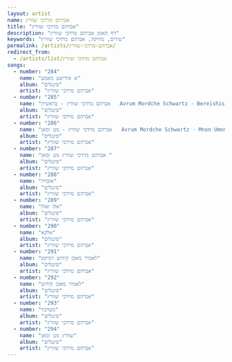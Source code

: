 ```yaml
---
layout: artist
name: אברהם מרדכי שוורץ
title: "אברהם מרדכי שוורץ"
description: "דף האמן אברהם מרדכי שוורץ"
keywords: "שירים, מוזיקה, אברהם מרדכי שוורץ"
permalink: /artists/אברהם-מרדכי-שוורץ/
redirect_from:
  - /artists/list/אברהם מרדכי שוורץ
songs:
  - number: "284"
    name: "א אידישע מאמע"
    album: "סינגלים"
    artist: "אברהם מרדכי שוורץ"
  - number: "285"
    name: "אברהם מרדכי שוורץ - בראשית   Avrum Mordche Schwartz - Bereishis"
    album: "סינגלים"
    artist: "אברהם מרדכי שוורץ"
  - number: "286"
    name: "אברהם מרדכי שוורץ - מנן ומאן   Avrum Mordche Schwartz - Mnon Umon"
    album: "סינגלים"
    artist: "אברהם מרדכי שוורץ"
  - number: "287"
    name: "אברהם מרדכי שוורץ מנן ומאן "
    album: "סינגלים"
    artist: "אברהם מרדכי שוורץ"
  - number: "288"
    name: "אזכרה"
    album: "סינגלים"
    artist: "אברהם מרדכי שוורץ"
  - number: "289"
    name: "אלו ואלו"
    album: "סינגלים"
    artist: "אברהם מרדכי שוורץ"
  - number: "290"
    name: "אלקא"
    album: "סינגלים"
    artist: "אברהם מרדכי שוורץ"
  - number: "291"
    name: "לאמיר מאכן קידוש רמיקס"
    album: "סינגלים"
    artist: "אברהם מרדכי שוורץ"
  - number: "292"
    name: "לאמיר מאכן קידוש"
    album: "סינגלים"
    artist: "אברהם מרדכי שוורץ"
  - number: "293"
    name: "מעזיבוז"
    album: "סינגלים"
    artist: "אברהם מרדכי שוורץ"
  - number: "294"
    name: "שוורץ מנן ומאן"
    album: "סינגלים"
    artist: "אברהם מרדכי שוורץ"
---
```


